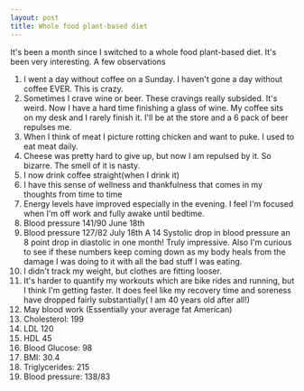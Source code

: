 ```yaml
---
layout: post
title: Whole food plant-based diet
---
```

It's been a month since I switched to a whole food plant-based diet.  It's been very interesting.
A few observations
1.  I went a day without coffee on a Sunday.  I haven't gone a day without coffee EVER.  This is crazy.
2.  Sometimes I crave wine or beer.  These cravings really subsided.  It's weird.  Now I have a hard time finishing a glass of wine.
    My coffee sits on my desk and I rarely finish it.  I'll be at the store and a 6 pack of beer repulses me.
3.  When I think of meat I picture rotting chicken and want to puke.  I used to eat meat daily.
4.  Cheese was pretty hard to give up, but now I am repulsed by it.  So bizarre.  The smell of it is nasty.
5. I now drink coffee straight(when I drink it)
6. I have this sense of wellness and thankfulness that comes in my thoughts from time to time
7. Energy levels have improved especially in the evening.  I feel I'm focused when I'm off work and fully awake until bedtime.
8. Blood pressure 141/90 June 18th 
9. Blood pressure 127/82 July 18th
   A 14 Systolic drop in blood pressure an 8 point drop in diastolic in one month! Truly impressive.  Also I'm curious to see if these numbers
   keep coming down as my body heals from the damage I was doing to it with all the bad stuff I was eating.
10. I didn't track my weight, but clothes are fitting looser.  
11. It's harder to quantify my workouts which are bike rides and running, but I think I'm getting faster.  It does feel like my recovery time and soreness
have dropped fairly substantially( I am 40 years old after all!)
12. May blood work (Essentially your average fat American)
13. Cholesterol: 199
14.  LDL 120
15.  HDL 45
16. Blood Glucose: 98
17. BMI: 30.4
18. Triglycerides: 215
19. Blood pressure: 138/83
